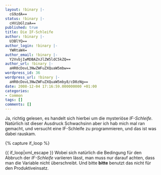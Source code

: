 ```yaml
---
layout: !binary |-
  cG9zdA==
status: !binary |-
  cHVibGlzaA==
published: true
title: Die IF-Schleife
author: !binary |-
  U3BlYQ==
author_login: !binary |-
  YWRtaW4=
author_email: !binary |-
  Y2VvbjIwMDBAZnJlZW5ldC5kZQ==
author_url: !binary |-
  aHR0cDovL3NwZWFuZXQuaW5mbw==
wordpress_id: 36
wordpress_url: !binary |-
  aHR0cDovL3NwZWFuZXQuaW5mby8/cD0zNg==
date: 2008-12-04 17:16:59.000000000 +01:00
categories:
- Common
tags: []
comments: []
---
```

Ja, richtig gelesen, es handelt sich hierbei um die mysteri&ouml;se<em> IF-Schleife</em>.
Nat&uuml;rlich ist dieser Ausdruck Schwachsinn aber ich hab mich mal ran gemacht, und versucht eine IF-Schleife zu programmieren, und das ist was dabei rauskam.

{% capture if_loop %}
<?php
$c = (isset($c)) ? $c + 1 : 0;
if ($c != 10) {
    echo "foo";
    include __FILE__;
}
{% endcapture %}
<pre class="prettyprint lang-php linenums">{{ if_loop|xml_escape }}</pre>

Wobei sich nat&uuml;rlich die Bedingung f&uuml;r den Abbruch der <em>IF-Schleife</em> variieren l&auml;sst, man muss nur darauf achten, dass man die Variable nicht &uuml;berschreibt.
Und bitte <strong>bitte</strong> benutzt das nicht f&uuml;r den Produktiveinsatz.
